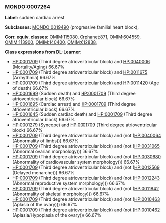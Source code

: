 
### [MONDO:0007264](http://purl.obolibrary.org/obo/MONDO_0007264)
**Label:** sudden cardiac arrest

**Subclasses:** [MONDO:0019490](http://purl.obolibrary.org/obo/MONDO_0019490) (progressive familial heart block), 

**Corr. equiv. classes:** [OMIM:115080](http://purl.obolibrary.org/obo/OMIM_115080), [Orphanet:871](http://www.orpha.net/ORDO/Orphanet_871), [OMIM:604559](http://purl.obolibrary.org/obo/OMIM_604559), [OMIM:113900](http://purl.obolibrary.org/obo/OMIM_113900), [OMIM:140400](http://purl.obolibrary.org/obo/OMIM_140400), [OMIM:612838](http://purl.obolibrary.org/obo/OMIM_612838), 

**Class expressions from DL-Learner:**

- [HP:0001709](http://purl.obolibrary.org/obo/HP_0001709) (Third degree atrioventricular block) and [HP:0040006](http://purl.obolibrary.org/obo/HP_0040006) (Mortality/Aging) 66.67%
- [HP:0001709](http://purl.obolibrary.org/obo/HP_0001709) (Third degree atrioventricular block) and [HP:0011675](http://purl.obolibrary.org/obo/HP_0011675) (Arrhythmia) 66.67%
- [HP:0001709](http://purl.obolibrary.org/obo/HP_0001709) (Third degree atrioventricular block) and [HP:0011420](http://purl.obolibrary.org/obo/HP_0011420) (Age of death) 66.67%
- [HP:0001699](http://purl.obolibrary.org/obo/HP_0001699) (Sudden death) and [HP:0001709](http://purl.obolibrary.org/obo/HP_0001709) (Third degree atrioventricular block) 66.67%
- [HP:0001695](http://purl.obolibrary.org/obo/HP_0001695) (Cardiac arrest) and [HP:0001709](http://purl.obolibrary.org/obo/HP_0001709) (Third degree atrioventricular block) 66.67%
- [HP:0001645](http://purl.obolibrary.org/obo/HP_0001645) (Sudden cardiac death) and [HP:0001709](http://purl.obolibrary.org/obo/HP_0001709) (Third degree atrioventricular block) 66.67%
- [HP:0001279](http://purl.obolibrary.org/obo/HP_0001279) (Syncope) and [HP:0001709](http://purl.obolibrary.org/obo/HP_0001709) (Third degree atrioventricular block) 66.67%
- [HP:0001709](http://purl.obolibrary.org/obo/HP_0001709) (Third degree atrioventricular block) and (not ([HP:0040064](http://purl.obolibrary.org/obo/HP_0040064) (Abnormality of limbs))) 66.67%
- [HP:0001709](http://purl.obolibrary.org/obo/HP_0001709) (Third degree atrioventricular block) and (not ([HP:0031065](http://purl.obolibrary.org/obo/HP_0031065) (Abnormal ovarian morphology))) 66.67%
- [HP:0001709](http://purl.obolibrary.org/obo/HP_0001709) (Third degree atrioventricular block) and (not ([HP:0030680](http://purl.obolibrary.org/obo/HP_0030680) (Abnormality of cardiovascular system morphology))) 66.67%
- [HP:0001709](http://purl.obolibrary.org/obo/HP_0001709) (Third degree atrioventricular block) and (not ([HP:0012569](http://purl.obolibrary.org/obo/HP_0012569) (Delayed menarche))) 66.67%
- [HP:0001709](http://purl.obolibrary.org/obo/HP_0001709) (Third degree atrioventricular block) and (not ([HP:0012243](http://purl.obolibrary.org/obo/HP_0012243) (Abnormal reproductive system morphology))) 66.67%
- [HP:0001709](http://purl.obolibrary.org/obo/HP_0001709) (Third degree atrioventricular block) and (not ([HP:0011842](http://purl.obolibrary.org/obo/HP_0011842) (Abnormality of skeletal morphology))) 66.67%
- [HP:0001709](http://purl.obolibrary.org/obo/HP_0001709) (Third degree atrioventricular block) and (not ([HP:0010463](http://purl.obolibrary.org/obo/HP_0010463) (Aplasia of the ovary))) 66.67%
- [HP:0001709](http://purl.obolibrary.org/obo/HP_0001709) (Third degree atrioventricular block) and (not ([HP:0010462](http://purl.obolibrary.org/obo/HP_0010462) (Aplasia/Hypoplasia of the ovary))) 66.67%


